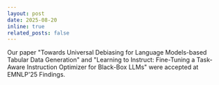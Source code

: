 ```yaml
---
layout: post
date: 2025-08-20
inline: true
related_posts: false
---
```



Our paper "Towards Universal Debiasing for Language Models-based Tabular Data Generation" and "Learning to Instruct: Fine-Tuning a Task-Aware Instruction Optimizer for Black-Box LLMs" were accepted at EMNLP'25 Findings.